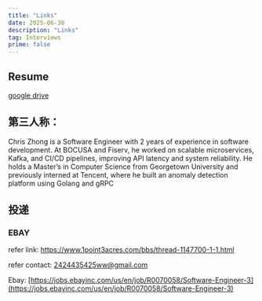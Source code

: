 ```yaml
---
title: "Links"
date: 2025-06-30
description: "Links"
tag: Interviews
prime: false
---
```


## Resume

[google drive](https://drive.google.com/file/d/1P5JZF5YmOKi729rrF_JPXgO4UXUiNPlV/view?usp=sharing)

## 第三人称：

Chris Zhong is a Software Engineer with 2 years of experience in software development. At BOCUSA and Fiserv, he worked on scalable microservices, Kafka, and CI/CD pipelines, improving API latency and system reliability. He holds a Master’s in Computer Science from Georgetown University and previously interned at Tencent, where he built an anomaly detection platform using Golang and gRPC

## 投递

### EBAY

refer link: https://www.1point3acres.com/bbs/thread-1147700-1-1.html

refer contact: 2424435425ww@gmail.com

Ebay: [https://jobs.ebayinc.com/us/en/job/R0070058/Software-Engineer-3](https://jobs.ebayinc.com/us/en/job/R0070058/Software-Engineer-3)

### 
